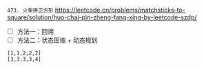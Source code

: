 
`473. 火柴拼正方形` https://leetcode.cn/problems/matchsticks-to-square/solution/huo-chai-pin-zheng-fang-xing-by-leetcode-szdp/
- [ ] 方法一：回溯
- [ ] 方法二：状态压缩 + 动态规划

```
[1,1,2,2,2]
[3,3,3,3,4]
```
